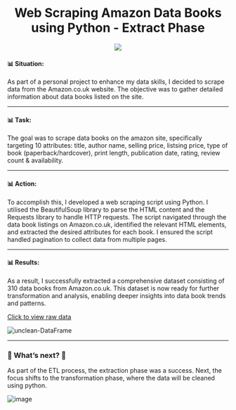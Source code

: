 
<h1 align="center"> Web Scraping Amazon Data Books using Python - Extract Phase </h1>

<p align="center">
<img  src="https://github.com/user-attachments/assets/47b8fe7d-a68f-4e9e-bc03-7001b8d56b2f">
</p>

#### 📊 Situation: 
 
As part of a personal project to enhance my data skills, I decided to scrape data from the Amazon.co.uk website. The objective was to gather detailed information about data books listed on the site.

---
#### 📊 Task:  

The goal was to scrape data books on the amazon site, specifically targeting 10 attributes: title, author name, selling price, listsing price, type of book (paperback/hardcover), print length, publication date, rating, review count & availability.

---
#### 📊 Action:

To accomplish this, I developed a web scraping script using Python. I utilised the BeautifulSoup library to parse the HTML content and the Requests library to handle HTTP requests. The script navigated through the data book listings on Amazon.co.uk, identified the relevant HTML elements, and extracted the desired attributes for each book. I ensured the script handled pagination to collect data from multiple pages.

---
#### 📊 Results: 
As a result, I successfully extracted a comprehensive dataset consisting of 310 data books from Amazon.co.uk. This dataset is now ready for further transformation and analysis, enabling deeper insights into data book trends and patterns.

[Click to view raw data ](https://github.com/TendaiPhikiso/Amazon_web_Scraping/blob/main/amazon_dataBooks.csv)

![unclean-DataFrame](https://github.com/user-attachments/assets/1eacab1c-4a6b-4eaa-b768-d1f6197effcb)

---
###  🚀 What’s next? 🚀

As part of the ETL process, the extraction phase was a success. Next, the focus shifts to the transformation phase, where the data will be cleaned using python.

![image](https://github.com/user-attachments/assets/af1a1310-952b-4018-a766-33d9535baa89)


